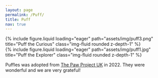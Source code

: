 ```yaml
---
layout: page
permalink: /Puff/
title: Puff
nav: true
---
```

<div class="row">
    <div class="col-sm mt-3 mt-md-0">
        {% include figure.liquid loading="eager" path="assets/img/puff3.png" title="Puff the Curious" class="img-fluid rounded z-depth-1" %}
    </div>
    <div class="col-sm mt-3 mt-md-0">
        {% include figure.liquid loading="eager" path="assets/img/puff1.jpg" title="Puff the Explorer" class="img-fluid rounded z-depth-1" %}
    </div>
</div>

Puffles was adopted from <a href="https://thepawprojectuk.com/">The Paw Project UK</a> in 2022. They were wonderful and we are very grateful! 

